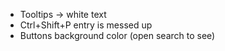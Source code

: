 - Tooltips -> white text
- Ctrl+Shift+P entry is messed up
- Buttons background color (open search to see)
